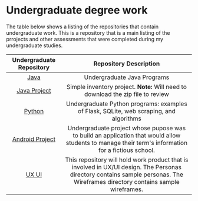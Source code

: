 # Undergraduate degree work

The table below shows a listing of the repositories that contain undergraduate work. This is a repository that is a main listing of the prrojects and other assessments that were completed during my undergraduate studies.




|**Undergraduate Repository**|**Repository Description**| 
|:-----:|:-----:|
|[Java](https://github.com/HeinoPortfolio/Java) | Undergraduate Java Programs| 
|[Java Project](https://github.com/HeinoPortfolio/Java-Project)|Simple inventory project.  **Note:** Will need to download the zip file to review|
|[Python](https://github.com/HeinoPortfolio/Python)| Undergraduate Python programs: examples of Flask, SQLite, web scraping, and algorithms|
|[Android Project](https://github.com/HeinoPortfolio/AndroidProject)|Undergraduate project whose pupose was to build an application that would allow students to manage their term's information for a fictious school.|
|[UX UI](https://github.com/HeinoPortfolio/UX-UI)|This repository will hold work product that is involved in UX/UI design. The Personas directory contains sample personas. The Wireframes directory contains sample wireframes.|

